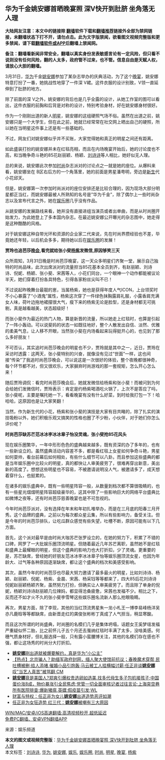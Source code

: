  <h2>华为千金姚安娜首晒晚宴照 深V快开到肚脐 坐角落无人理</h2> <p class="notice"><b>大陆网友注意：本文中的链接除 <a href="https://github.com/bannedbook/fanqiang" >翻墙</a>软件下载和<a href="https://github.com/killgcd/justmysocks/blob/master/README.md">翻墙推荐</a>链接外全部为禁网链接，未翻墙状态下打不开，请勿点击。此为文字版禁闻，欲看图文视频完整版和更多禁闻，请下载<a href="https://github.com/bannedbook/fanqiang">翻墙软件或APP</a>后翻墙上禁闻网。</p><p>备注：翻墙看新闻非常安全，翻墙以真实身份发表敏感言论有一定风险，但只看不说则没有任何风险，翻的人太多，政府管不过来，也不管。信息自由是天赋人权，请放心大胆的翻墙。</b></p>  <div class="entry"> <p>3月31日，<a href="https://www.bannedbook.org/bnews/tag/%e5%8d%8e%e4%b8%ba/" class="st_tag internal_tag" rel="tag" title="标签 华为 下的日志">华为</a>千金<a href="https://www.bannedbook.org/bnews/tag/%E5%A7%9A%E5%AE%89%E5%A8%9C/" class="st_tag internal_tag" rel="tag" title="标签 姚安娜 下的日志">姚安娜</a>参加了某杂志举办的庆典活动，为了这个<a href="https://www.bannedbook.org/bnews/tag/%E6%99%9A%E5%AE%B4/" class="st_tag internal_tag" rel="tag" title="标签 晚宴 下的日志">晚宴</a>，姚安娜特意打扮了一番，她挑战性地穿了一件深 V裙。这件衣服的设计别致，V领一直延伸到了肚脐的地方。</p> <p>除了前面的深 V之外，姚安娜的背后也是几乎全露的设计，从她工作室的图可以看出，这件衣服的前胸和后背是对称的设计，特别考验身材，好在姚安娜身材很好。</p> <p>作为一个刚刚出道的新人<a href="https://www.bannedbook.org/bnews/tag/%e6%98%8e%e6%98%9f/" class="st_tag internal_tag" rel="tag" title="标签 明星 下的日志">明星</a>，姚安娜的这组硬照气场不俗。虽然在出道之前，姚安娜只是一个大学生，但在此之前，她就已经常常在社交网上晒出自己的硬照，所以她在当明星这件事上还是有一些基础的。</p> <p>不过，网友们对姚安娜似乎并不买账，大家觉得她和真正的明星之间还有距离。</p> <p>如此盛装打扮的姚安娜并未在红毯亮相，而且在内场晚宴开始后，她的讨论度也不高，和当晚争奇斗艳的85花赵丽颖、杨颖、<a href="https://www.bannedbook.org/bnews/tag/%e5%88%98%e8%af%97%e8%af%97/" class="st_tag internal_tag" rel="tag" title="标签 刘诗诗 下的日志">刘诗诗</a>等人相比，她好似无人理。</p> <p>总的来说，姚安娜此次参加<a href="https://www.bannedbook.org/bnews/tag/%e6%97%b6%e5%b0%9a/" class="st_tag internal_tag" rel="tag" title="标签 时尚 下的日志">时尚</a>杂志派对的讨论点之一就是她的座位。从爆料来看，姚安娜坐在 B区右后方的一个角落里，她的前面是男星潘粤明，旁边是<span class='wp_keywordlink'><a href="https://www.bannedbook.org/forum2/topic1642.html" title="正见网《新生》" target="_blank">新生</a></span>代小花邱天。</p>  <p>但是，姚安娜第一次参加时尚派对的座位安排还是比较合理的，因为现场大部分明星都正当红，而姚安娜最被人所熟知的名号是&#8221;华为千金&#8221;，除了偶尔上一些时尚杂志以及宣布代言之外，她在<a href="https://www.bannedbook.org/bnews/tag/%e5%a8%b1%e4%b9%90/" class="st_tag internal_tag" rel="tag" title="标签 娱乐 下的日志">娱乐</a>圈几乎没有作品。</p> <p>从姚安娜的发展路线来看，她并没有直接进组当演员或者出单曲，而是从时尚圈开始发力，为此她登上了多本国内杂志。在最近姚安娜公开曝光的杂志图中，她走得是这种酷酷的风格。</p> <p>对于姚安娜这种自带光环和资源的企业家二代来说，先在时尚界攒经验也不差，毕竟她还年轻，以后机会多多，期待她以后在<a href="https://www.bannedbook.org/bnews/tag/%e5%a8%b1%e4%b9%90%e5%9c%88/" class="st_tag internal_tag" rel="tag" title="标签 娱乐圈 下的日志">娱乐圈</a>的发展！</p> <p><strong>贾玲也追芭莎<span class='wp_keywordlink_affiliate'><a href="https://zh-cn.shenyunperformingarts.org/" title="晚会" target="_blank">晚会</a></span>,看完就给张小斐<a href="https://www.bannedbook.org/bnews/tag/%e6%9d%a8%e7%b4%ab/" class="st_tag internal_tag" rel="tag" title="标签 杨紫 下的日志">杨紫</a>发微信,原因够笑三天</strong></p> <p>众所周知，3月31日晚是时尚芭莎晚宴，这一天众多明星们齐聚一堂，展示自己独特的时尚品味，此次出席派对的流量担当85花基本全员到齐，有赵丽颖、刘诗诗、倪妮、杨颖、张小斐、宋茜等人，小花们同台，一个眼神一个动作都能被议论半天，她们穿着打扮各具特色，引得各家粉丝尖叫不已！</p> <p>不过说起昨晚舞台最靓的崽，当属杨紫，她也是获得年度人气ICON，上台领奖时不小心暴露了“小酒鬼”属性，杨紫这次穿了一件绿色抹胸露肩礼服，小露香肩充满女人味，荷叶边拖地裙摆很大气，瘦下来的杨紫无论是脸型，还是身材都无可挑剔，真是越看越美，状态超级好！</p>  <p>而张小斐作为最近的热门人物，算是新晋的流量，所以她走上红毯时，也算是引起了一阵小轰动。可以说斐妈的状态一如既往地好，整个人散发出自信、淡然、优雅的柔美气息，让人移不开眼，当然张小斐在内场看起来玩得挺开心的，也见到了那么多好朋友！</p> <p>不可否认，其实追时尚芭莎晚会的明星也不少，贾玲就是其中之一，近日，贾玲在采访时透露：这两天，张小斐特别的兴奋，就像没有见过“世面”一样，这也间接“传染”了我追时尚芭莎晚会，可以说这是一次很好的体验，整个夜晚都很神奇，每个环节都不对，但又很欢乐，大家摒弃时尚游戏的那一套规矩，怎么开心怎么来！</p> <p>随后贾玲调侃：看完时尚芭莎晚会后，她就发微信给杨紫和张小斐！而被问到为何会给她们发微信时，贾玲表示：肯定是约杨紫喝酒吃火锅了，上次不是答应了吗，张小斐呢，主要是嘱托她一下，看看晚宴有没有什么好菜，到时给我打包一下！哈哈哈，这原因也是让大家笑翻！</p> <p>当然，作为新生代的小花，杨紫和张小斐的演技是大家有目共睹的，除了扎实的演技吸粉以外，她们积极乐观又搞笑的性格也圈了不少粉，小伙伴，对于她们你怎么评价呢？</p> <p><strong>时尚芭莎缺苏芒范冰冰李冰冰章子怡没灵魂，张小斐抢85花风头</strong></p> <p>现在娱乐圈繁华，一年中形形色色的盛典越来越多，既有资深的办了多年的，也有一些新设立的。虽然盛典活动内容差不多，都是看红毯上女星如何争奇斗艳，男星如何耍帅，看台前幕后如何相处，有些什么细节可以八卦。而且参加这些盛典的都是当年娱乐圈中比较火的明星，真的都快让人审美疲劳了，很难再穿出新意，美出新的高度了。想想这些明星也不容易，不被邀请说明没人气，被邀请多了，成天想着穿什么，也挺累的。</p>  <p>在诸多的娱乐盛典中，既有一些明星阵容一般，从数量到档次都不算很吸睛的，也有一些星光熠熠明星阵容超级豪华的，这其中除了一些影响巨大的网络平台盛典比如微博之夜等，还有时尚芭莎慈善晚宴也是不可忽视的。</p> <p>今年时尚芭莎派对，没有选择在年末和年初扎堆举办，而是在三月底的阳春三月开秀。这个品牌的盛典，之前以为每次都众星云集，所以有些影响力，备受关注。但是今年的时尚芭莎排队，让吃瓜群众感觉有些失望，吐槽不断，原因可能有以下几方面。</p> <p>首先，这个派对最早是由时尚大咖苏芒张罗设立的，在她的努力下，积累了不错的口碑，网罗了一大批娱乐圈顶流明星。但随着最近几年苏芒离职，虽然她不是红毯和盛典上最耀眼的明星，但这个盛典的影响力也大打折扣，少了灵魂。更重要的是，苏芒缺席，曾经她的好朋友范冰冰李冰冰章子怡等娱乐圈顶流女星，也因为年龄大、过气等各种原因逐渐缺席，都让这个盛典的档次和美感受影响。</p> <p>其次，虽然今年的时尚芭莎也尽最大努力邀请了最多最火的明星，比如刘诗诗、杨颖、赵丽颖、倪妮、杨紫、金晨、宋茜、杨采钰等等都来了，四大85后花刘诗诗倪妮赵丽颖杨颖齐聚，虽然努力打扮，但确实让人审美疲劳了。而且除了单身的倪妮，杨颖刘诗诗赵丽颖几位辣妈，都显得沧桑疲惫，宋茜也发福不少。相比之下，反而还不如才火不久的张小斐李雪琴这些娱乐圈名流新人那么抢眼吸睛。</p> <p>再次，男星方面，除了李现，其他的当红顶流男星朱一龙小札王一博李易峰杨洋吴亦凡鹿晗等等都缺席，由新晋走红的龚俊张彬彬丁真成了人气担当，稍显寒酸。</p> <p>而且这次所谓的时尚盛典，时尚圈的名模们几乎是集体坍塌，话题女王奚梦瑶发福严重疑似怀二胎，比之前怀儿子五个月还去戛纳红毯时丰满了太多，没啥美感。何穗气质身材好，但礼服选择一般，只有露小蛮腰博关注，其他的名模们存在感也不强，都让这场秀的时尚分大打折扣。</p>  <ul class='op-related-articles' title='相关阅读'> <li><a href='https://www.bannedbook.org/bnews/yule/20210316/1505969.html' target='_blank'><b>姚安娜</b>刚出道就被爆要解约，真是华为“小公主”</a></li> <li><a href='https://www.bannedbook.org/bnews/bannedvideo/20210213/1486536.html' target='_blank'>【热点】北京骗人？助缅军政府封网，缅人聚大使馆前抗议；春晚魔术穿帮,民吐槽被删;给人添堵,催婚小品引炮轰;马云被工人挂横幅讨薪;任正非谈<b>姚安娜</b>叹"当艺人真苦"被骂翻 CM</a></li> <li><a href='https://www.bannedbook.org/bnews/bannedvideo/20210123/1484120.html' target='_blank'><b>姚安娜</b>竟是美国人?郑爽引爆权贵选卵如选美,找多代母生多子包机接孩子;中国蛋价涨8成，物价暴涨引全民焦虑;党管一切全面审核记者过往言论;上海突空巷所有医院排查;爆新猪瘟,英媒:假疫苗引发;WL</a></li> <li><a href='https://www.bannedbook.org/bnews/headline/20210207/1483341.html' target='_blank'>财富与特权：任正非为女儿<b>姚安娜</b>出道造势恶评如潮</a></li> <li><a href='https://www.bannedbook.org/bnews/cbnews/20210207/1483183.html' target='_blank'>任正非为女狂造势 红三代：<b>姚安娜</b>被嘲有三大原因</a></li> </ul> <p class="texttj"> <a href="https://github.com/bannedbook/fanqiang/wiki/V2ray%E6%9C%BA%E5%9C%BA" target="_blank">WIN/MAC/安卓/iOS高速翻墙:高清视频秒开,超低延迟</a><br/> <a href="https://github.com/bannedbook/fanqiang/wiki/%E7%A6%81%E9%97%BB%E7%BD%91%E5%AE%89%E5%8D%93%E7%BF%BB%E5%A2%99%E6%96%B0%E9%97%BBAPP" target="_blank">免费PC翻墙、安卓VPN翻墙APP</a></p><p> 来源：娱乐频道 </p><a name='sharetosocial'></a>       <div><b>本文的图文或视频完整版</b>：<a href='https://www.bannedbook.org/bnews/yule/20210402/1518300.html'>华为千金姚安娜首晒晚宴照 深V快开到肚脐 坐角落无人理</a></div>  </div><!--END ENTRY--> <div class="postfooter"> <div>本文标签：<a href="https://www.bannedbook.org/bnews/tag/%e5%88%98%e8%af%97%e8%af%97/" rel="tag">刘诗诗</a>, <a href="https://www.bannedbook.org/bnews/tag/%e5%8d%8e%e4%b8%ba/" rel="tag">华为</a>, <a href="https://www.bannedbook.org/bnews/tag/%E5%A7%9A%E5%AE%89%E5%A8%9C/" rel="tag">姚安娜</a>, <a href="https://www.bannedbook.org/bnews/tag/%e5%a8%b1%e4%b9%90/" rel="tag">娱乐</a>, <a href="https://www.bannedbook.org/bnews/tag/%e5%a8%b1%e4%b9%90%e5%9c%88/" rel="tag">娱乐圈</a>, <a href="https://www.bannedbook.org/bnews/tag/%e6%97%b6%e5%b0%9a/" rel="tag">时尚</a>, <a href="https://www.bannedbook.org/bnews/tag/%e6%98%8e%e6%98%9f/" rel="tag">明星</a>, <a href="https://www.bannedbook.org/bnews/tag/%E6%99%9A%E5%AE%B4/" rel="tag">晚宴</a>, <a href="https://www.bannedbook.org/bnews/tag/%e6%9d%a8%e7%b4%ab/" rel="tag">杨紫</a></div>  </div><!--END POSTFOOTER--> 